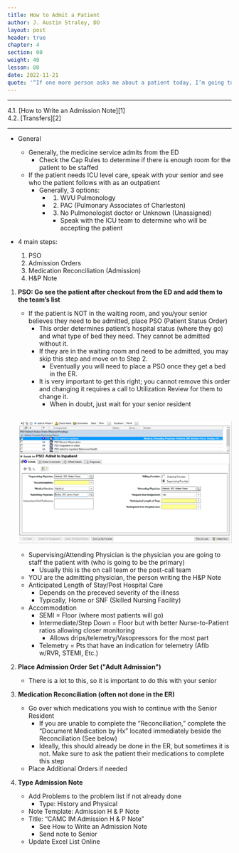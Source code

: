 ```yaml
---
title: How to Admit a Patient
author: J. Austin Straley, DO
layout: post
header: true
chapter: 4
section: 00
weight: 40
lesson: 00
date: 2022-11-21
quote: '“If one more person asks me about a patient today, I’m going to scream”'
---
```


<hr>
4.1. [How to Write an Admission Note][1]<br>
4.2. [Transfers][2]<br>
<hr>

- General
	- Generally, the medicine service admits from the ED
		- Check the Cap Rules to determine if there is enough room for the patient to be staffed
	- If the patient needs ICU level care, speak with your senior and see who the patient follows with as an outpatient
		- Generally, 3 options:
			- 1) WVU Pulmonology
			- 2) PAC (Pulmonary Associates of Charleston)
			- 3) No Pulmonologist doctor or Unknown (Unassigned)
                - Speak with the ICU team to determine who will be accepting the patient

- 4 main steps:
	1. PSO
	2. Admission Orders
	3. Medication Reconciliation (Admission)
	4. H&P Note
  
1. **PSO: Go see the patient after checkout from the ED and add them to the team’s list**
    - If the patient is NOT in the waiting room, and you/your senior believes they need to be admitted, place PSO (Patient Status Order)
        - This order determines patient’s hospital status (where they go) and what type of bed they need. They cannot be admitted without it.
        - If they are in the waiting room and need to be admitted, you may skip this step and move on to Step 2.
            - Eventually you will need to place a PSO once they get a bed in the ER.
        - It is very important to get this right; you cannot remove this order and changing it requires a call to Utilization Review for them to change it.
            - When in doubt, just wait for your senior resident<br><br>

    ![Picture 1](/assets/images/internguidepages/1.4/1.4-picture1.png)
    <br>

    - Supervising/Attending Physician is the physician you are going to staff the patient with (who is going to be the primary)
        - Usually this is the on call team or the post-call team
	- YOU are the admitting physician, the person writing the H&P Note
	- Anticipated Length of Stay/Post Hospital Care
        - Depends on the preceved severity of the illness
        - Typically, Home or SNF (Skilled Nursing Facility)
    - Accommodation
        - SEMI = Floor (where most patients will go)
        - Intermediate/Step Down = Floor but with better Nurse-to-Patient ratios allowing closer monitoring
            - Allows drips/telemetry/Vasopressors for the most part
        - Telemetry = Pts that have an indication for telemetry (Afib w/RVR, STEMI, Etc.)
2. **Place Admission Order Set ("Adult Admission")**
    - There is a lot to this, so it is important to do this with your senior
3. **Medication Reconciliation (often not done in the ER)**
	- Go over which medications you wish to continue with the Senior Resident
		- If you are unable to complete the “Reconciliation,” complete the “Document Medication by Hx” located immediately beside the Reconciliation (See below)
		- Ideally, this should already be done in the ER, but sometimes it is not. Make sure to ask the patient their medications to complete this step
    - Place Additional Orders if needed
4. **Type Admission Note**
	- Add Problems to the problem list if not already done
        - Type: History and Physical
    - Note Template: Admission H & P Note
    - Title: “CAMC IM Admission H & P Note”
        - See How to Write an Admission Note 
        - Send note to Senior 
    - Update Excel List Online



[1]: /internguidepages/1-how-to-write-admit-note
[2]: /internguidepages/2-transfers
